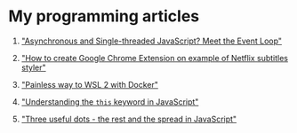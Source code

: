# My programming articles

1. <a href="Event Loop in JavaScript">"Asynchronous and Single-threaded JavaScript? Meet the Event Loop"</a>

2. <a href="How to create Google Chrome Extension on example of Netflix subtitles styler">"How to create Google Chrome Extension on example of Netflix subtitles styler"</a>

3. <a href="Painless way to WSL 2 with Docker">"Painless way to WSL 2 with Docker"</a>

4. <a href="Understanding the `this` keyword in JavaScript">"Understanding the `this` keyword in JavaScript"</a>

5. <a href="Three useful dots - The rest and The spread in JavaScript">"Three useful dots - the rest and the spread in JavaScript"</a>
